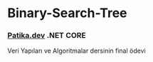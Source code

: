 # Binary-Search-Tree
### **[Patika.dev](https://academy.patika.dev/tr/paths/baslangic-seviyesi-net-core-patikasi) .NET CORE**
Veri Yapıları ve Algoritmalar dersinin final ödevi 
